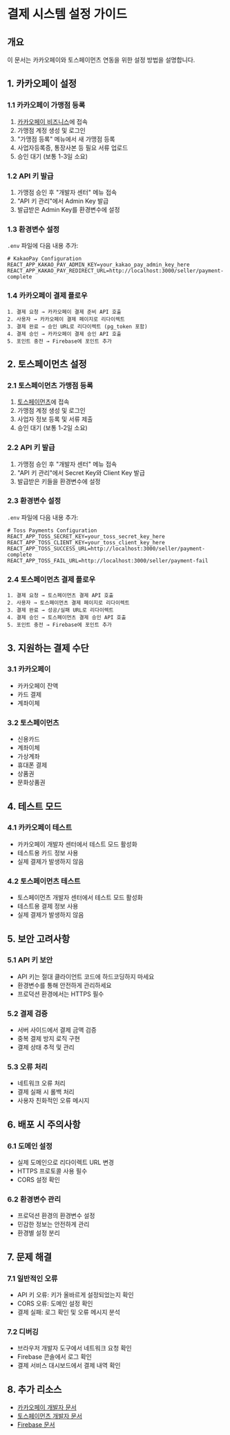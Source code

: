 # 결제 시스템 설정 가이드

## 개요

이 문서는 카카오페이와 토스페이먼츠 연동을 위한 설정 방법을 설명합니다.

## 1. 카카오페이 설정

### 1.1 카카오페이 가맹점 등록

1. [카카오페이 비즈니스](https://business.kakao.com/pay/)에 접속
2. 가맹점 계정 생성 및 로그인
3. "가맹점 등록" 메뉴에서 새 가맹점 등록
4. 사업자등록증, 통장사본 등 필요 서류 업로드
5. 승인 대기 (보통 1-3일 소요)

### 1.2 API 키 발급

1. 가맹점 승인 후 "개발자 센터" 메뉴 접속
2. "API 키 관리"에서 Admin Key 발급
3. 발급받은 Admin Key를 환경변수에 설정

### 1.3 환경변수 설정

`.env` 파일에 다음 내용 추가:

```env
# KakaoPay Configuration
REACT_APP_KAKAO_PAY_ADMIN_KEY=your_kakao_pay_admin_key_here
REACT_APP_KAKAO_PAY_REDIRECT_URL=http://localhost:3000/seller/payment-complete
```

### 1.4 카카오페이 결제 플로우

```
1. 결제 요청 → 카카오페이 결제 준비 API 호출
2. 사용자 → 카카오페이 결제 페이지로 리다이렉트
3. 결제 완료 → 승인 URL로 리다이렉트 (pg_token 포함)
4. 결제 승인 → 카카오페이 결제 승인 API 호출
5. 포인트 충전 → Firebase에 포인트 추가
```

## 2. 토스페이먼츠 설정

### 2.1 토스페이먼츠 가맹점 등록

1. [토스페이먼츠](https://pay.toss.im/)에 접속
2. 가맹점 계정 생성 및 로그인
3. 사업자 정보 등록 및 서류 제출
4. 승인 대기 (보통 1-2일 소요)

### 2.2 API 키 발급

1. 가맹점 승인 후 "개발자 센터" 메뉴 접속
2. "API 키 관리"에서 Secret Key와 Client Key 발급
3. 발급받은 키들을 환경변수에 설정

### 2.3 환경변수 설정

`.env` 파일에 다음 내용 추가:

```env
# Toss Payments Configuration
REACT_APP_TOSS_SECRET_KEY=your_toss_secret_key_here
REACT_APP_TOSS_CLIENT_KEY=your_toss_client_key_here
REACT_APP_TOSS_SUCCESS_URL=http://localhost:3000/seller/payment-complete
REACT_APP_TOSS_FAIL_URL=http://localhost:3000/seller/payment-fail
```

### 2.4 토스페이먼츠 결제 플로우

```
1. 결제 요청 → 토스페이먼츠 결제 API 호출
2. 사용자 → 토스페이먼츠 결제 페이지로 리다이렉트
3. 결제 완료 → 성공/실패 URL로 리다이렉트
4. 결제 승인 → 토스페이먼츠 결제 승인 API 호출
5. 포인트 충전 → Firebase에 포인트 추가
```

## 3. 지원하는 결제 수단

### 3.1 카카오페이
- 카카오페이 잔액
- 카드 결제
- 계좌이체

### 3.2 토스페이먼츠
- 신용카드
- 계좌이체
- 가상계좌
- 휴대폰 결제
- 상품권
- 문화상품권

## 4. 테스트 모드

### 4.1 카카오페이 테스트
- 카카오페이 개발자 센터에서 테스트 모드 활성화
- 테스트용 카드 정보 사용
- 실제 결제가 발생하지 않음

### 4.2 토스페이먼츠 테스트
- 토스페이먼츠 개발자 센터에서 테스트 모드 활성화
- 테스트용 결제 정보 사용
- 실제 결제가 발생하지 않음

## 5. 보안 고려사항

### 5.1 API 키 보안
- API 키는 절대 클라이언트 코드에 하드코딩하지 마세요
- 환경변수를 통해 안전하게 관리하세요
- 프로덕션 환경에서는 HTTPS 필수

### 5.2 결제 검증
- 서버 사이드에서 결제 금액 검증
- 중복 결제 방지 로직 구현
- 결제 상태 추적 및 관리

### 5.3 오류 처리
- 네트워크 오류 처리
- 결제 실패 시 롤백 처리
- 사용자 친화적인 오류 메시지

## 6. 배포 시 주의사항

### 6.1 도메인 설정
- 실제 도메인으로 리다이렉트 URL 변경
- HTTPS 프로토콜 사용 필수
- CORS 설정 확인

### 6.2 환경변수 관리
- 프로덕션 환경의 환경변수 설정
- 민감한 정보는 안전하게 관리
- 환경별 설정 분리

## 7. 문제 해결

### 7.1 일반적인 오류
- API 키 오류: 키가 올바르게 설정되었는지 확인
- CORS 오류: 도메인 설정 확인
- 결제 실패: 로그 확인 및 오류 메시지 분석

### 7.2 디버깅
- 브라우저 개발자 도구에서 네트워크 요청 확인
- Firebase 콘솔에서 로그 확인
- 결제 서비스 대시보드에서 결제 내역 확인

## 8. 추가 리소스

- [카카오페이 개발자 문서](https://developers.kakao.com/docs/latest/ko/kakaopay/common)
- [토스페이먼츠 개발자 문서](https://docs.tosspayments.com/)
- [Firebase 문서](https://firebase.google.com/docs)
